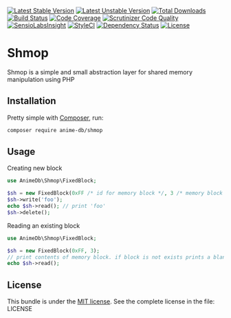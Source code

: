 [![Latest Stable Version](https://poser.pugx.org/anime-db/shmop/v/stable.png)](https://packagist.org/packages/anime-db/shmop)
[![Latest Unstable Version](https://poser.pugx.org/anime-db/shmop/v/unstable.png)](https://packagist.org/packages/anime-db/shmop)
[![Total Downloads](https://poser.pugx.org/anime-db/shmop/downloads)](https://packagist.org/packages/anime-db/shmop)
[![Build Status](https://travis-ci.org/anime-db/shmop.svg?branch=master)](https://travis-ci.org/anime-db/shmop)
[![Code Coverage](https://scrutinizer-ci.com/g/anime-db/shmop/badges/coverage.png?b=master)](https://scrutinizer-ci.com/g/anime-db/shmop/?branch=master)
[![Scrutinizer Code Quality](https://scrutinizer-ci.com/g/anime-db/shmop/badges/quality-score.png?b=master)](https://scrutinizer-ci.com/g/anime-db/shmop/?branch=master)
[![SensioLabsInsight](https://insight.sensiolabs.com/projects/62ad77e3-fb3b-42d7-93e7-2e3b296a5a8b/mini.png)](https://insight.sensiolabs.com/projects/62ad77e3-fb3b-42d7-93e7-2e3b296a5a8b)
[![StyleCI](https://styleci.io/repos/21424974/shield)](https://styleci.io/repos/21424974)
[![Dependency Status](https://www.versioneye.com/user/projects/5746f69ace8d0e004505f4f5/badge.svg?style=flat)](https://www.versioneye.com/user/projects/5746f69ace8d0e004505f4f5)
[![License](https://poser.pugx.org/anime-db/shmop/license.png)](https://packagist.org/packages/anime-db/shmop)

# Shmop

Shmop is a simple and small abstraction layer for shared memory manipulation using PHP

## Installation

Pretty simple with [Composer](http://packagist.org), run:

```sh
composer require anime-db/shmop
```

## Usage

Creating new block

```php
use AnimeDb\Shmop\FixedBlock;

$sh = new FixedBlock(0xFF /* id for memory block */, 3 /* memory block size */);
$sh->write('foo');
echo $sh->read(); // print 'foo'
$sh->delete();
```

Reading an existing block

```php
use AnimeDb\Shmop\FixedBlock;

$sh = new FixedBlock(0xFF, 3);
// print contents of memory block. if block is not exists prints a blank line
echo $sh->read();
```

## License

This bundle is under the [MIT license](http://opensource.org/licenses/MIT). See the complete license in the file: LICENSE
